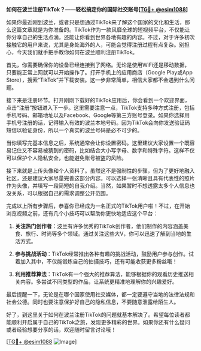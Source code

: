 **如何在波兰注册TikTok？——轻松搞定你的国际社交账号[[TG💪+ @esim1088](https://t.me/s/esim1088)]**

如果你最近刚到波兰，或者只是想通过TikTok来了解这个国家的文化和生活，那么这篇文章就是为你准备的。TikTok作为一款风靡全球的短视频平台，不仅能让你分享自己的生活点滴，还能让你看到世界各地有趣的内容。不过，对于许多初次接触它的用户来说，尤其是身处海外的人，可能会觉得注册过程有点复杂。别担心，今天我们就手把手教你如何在波兰顺利注册TikTok。

首先，你需要确保你的设备已经连接到了网络。无论是使用WiFi还是移动数据，只要能正常上网就可以开始操作了。打开手机上的应用商店（Google Play或App Store），搜索“TikTok”并下载安装。这一步非常简单，相信大家都不会遇到什么问题。

接下来是注册环节。打开刚刚下载好的TikTok应用后，你会看到一个欢迎界面，点击“注册”按钮进入下一步。这里需要注意一点，TikTok支持多种方式注册，包括手机号码、邮箱地址以及Facebook、Google等第三方账号登录。如果你选择用手机号注册的话，记得输入有效的波兰本地号码。因为TikTok会向你发送验证码短信以验证身份，所以一个真实的波兰号码是必不可少的。

当你填写完基本信息之后，系统通常会让你设置密码。这里建议大家设置一个既容易记住又不容易被猜到的密码，比如结合大小写字母、数字和特殊字符。这样不仅可以保护个人隐私安全，也能避免账号被盗的风险。

接下来就是上传头像和个人资料了。虽然这不是强制性的步骤，但为了更好地融入社区，还是建议大家尽量完善这部分内容。可以选择一张清晰且具有代表性的照片作为头像，并填写一段简短的自我介绍。当然，如果暂时不想透露太多个人信息也没关系，可以根据自己的需求调整公开范围。

完成以上所有步骤后，恭喜你已经成为一名正式的TikTok用户啦！不过，在开始浏览视频之前，还有几个小技巧可以帮助你更快地适应这个平台：

1. **关注热门创作者**：波兰有许多优秀的TikTok创作者，他们制作的内容涵盖美食、旅行、时尚等多个领域。通过关注这些大V，你可以迅速了解到当地的生活方式。
   
2. **参与挑战活动**：TikTok经常推出各种有趣的挑战活动，鼓励用户参与创作。试着加入其中，不仅能锻炼自己的拍摄技巧，还有可能收获更多粉丝哦！

3. **利用推荐算法**：TikTok有一个强大的推荐算法，能够根据你的观看历史推送相关内容。多尝试不同类型的作品，让系统更精准地理解你的兴趣爱好。

最后提醒一下，无论是在哪个国家使用社交媒体，都一定要遵守当地的法律法规和社会公德。同时也要注意保护好自己的隐私信息，不要随意泄露给陌生人。

好了，到这里关于如何在波兰注册TikTok的问题就基本解决了。希望每位读者都能顺利开启属于自己的TikTok之旅，发现更多精彩的世界。如果你还有什么疑问或者经验想要分享的话，欢迎随时留言讨论哦！

[[TG💪+ @esim1088](https://t.me/s/esim1088) ![Image](https://i.postimg.cc/4NQfJmqS/Snipaste-2025-05-13-00-14-12.png)]
